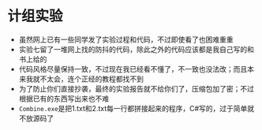 # 计组实验

* 虽然网上已有一些同学发了实验过程和代码，不过即使看了也困难重重
* 实验七留了一堆网上找的防抖的代码，除此之外的代码应该都是我自己写的和书上给的
* 代码风格尽量保持一致，不过现在我已经看不懂了，不一致也没法改；而且本来我就不太会，连个正经的教程都找不到
* 为了防止你们直接抄袭，最终的实验报告就不给你们了，压缩包加了密；不过根据已有的东西写出来也不难
* `Combine.exe`是把1.txt和2.txt每一行都拼接起来的程序，C#写的，过于简单就不放源码了
